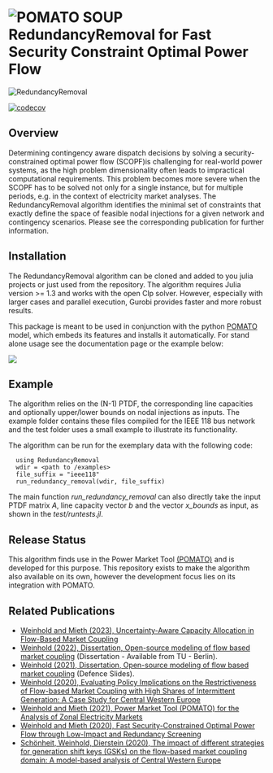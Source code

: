 ![POMATO SOUP](https://raw.githubusercontent.com/richard-weinhold/pomato/main/docs/_static/graphics/pomato_logo_small.png) RedundancyRemoval for Fast Security Constraint Optimal Power Flow
=====================================================================================================================================
![RedundancyRemoval](https://github.com/richard-weinhold/RedundancyRemoval/workflows/RedundancyRemoval/badge.svg)

[![codecov](https://codecov.io/gh/richard-weinhold/RedundancyRemoval/branch/master/graph/badge.svg?token=MS3er8Qjbw)](https://codecov.io/gh/richard-weinhold/RedundancyRemoval)

Overview
--------

Determining contingency aware dispatch decisions by solving a security-constrained optimal power
flow (SCOPF)is challenging for real-world power systems, as the high problem dimensionality often
leads to impractical computational requirements. This problem becomes more severe when the SCOPF has
to be solved not only for a single instance, but for multiple periods, e.g. in the context of
electricity market analyses. The RedundancyRemoval algorithm identifies the minimal set of
constraints that exactly define the space of feasible nodal injections for a given network and
contingency scenarios. Please see the corresponding publication for further information.

Installation
------------

The RedundancyRemoval algorithm can be cloned and added to you julia projects or just used from the
repository. The algorithm requires Julia version >= 1.3 and works with the open Clp solver. However,
especially with larger cases and parallel execution, Gurobi provides faster and more robust results.

This package is meant to be used in conjunction with the python
[POMATO](https://github.com/richard-weinhold/pomato) model, which embeds its features and installs
it automatically. For stand alone usage see the documentation page or the example below:

[![](https://img.shields.io/badge/docs-dev-blue.svg)](https://richard-weinhold.github.io/RedundancyRemoval/dev/)


Example
--------

The algorithm relies on the (N-1) PTDF, the corresponding line capacities and optionally upper/lower
bounds on nodal injections as inputs. The example folder contains these files compiled for the IEEE
118 bus network and the test folder uses a small example to illustrate its functionality.

The algorithm can be run for the exemplary data with the following code:

      using RedundancyRemoval
      wdir = <path to /examples>
      file_suffix = "ieee118"
      run_redundancy_removal(wdir, file_suffix)

The main function *run_redundancy_removal* can also directly take the input PTDF matrix *A*, line
capacity vector *b* and the vector *x_bounds* as input, as shown in the *test/runtests.jl*.

Release Status
--------------

This algorithm finds use in the Power Market Tool
[(POMATO)](https://github.com/richard-weinhold/pomato) and is developed for this purpose. This
repository exists to make the algorithm also available on its own, however the development focus
lies on its integration with POMATO.

Related Publications
--------------------

- [Weinhold and Mieth (2023), Uncertainty-Aware Capacity Allocation in Flow-Based Market
  Coupling](https://ieeexplore.ieee.org/abstract/document/10094020)
- [Weinhold (2022), Dissertation, Open-source modeling of flow based market
  coupling](https://depositonce.tu-berlin.de/items/d3b3a941-8c35-41b5-b404-f75034f971be) (Dissertation - Available from TU - Berlin). 
- [Weinhold (2021), Dissertation, Open-source modeling of flow based market
  coupling](https://github.com/richard-weinhold/pomato/blob/8f2da62856b84fa6b3132683b452e690b9cc4167/docs/_static/files/pomato_defence_plain_final.pdf) (Defence Slides). 
- [Weinhold (2020), Evaluating Policy Implications on the Restrictiveness of Flow-based Market
  Coupling with High Shares of Intermittent Generation: A Case Study for Central Western
  Europe](https://arxiv.org/abs/2109.04940)
- [Weinhold and Mieth (2021), Power Market Tool (POMATO) for the Analysis of Zonal 
   Electricity Markets](https://www.sciencedirect.com/science/article/pii/S2352711021001394)
- [Weinhold and Mieth (2020), Fast Security-Constrained Optimal Power Flow through 
   Low-Impact and Redundancy Screening](https://ieeexplore.ieee.org/document/9094021)
- [Schönheit, Weinhold, Dierstein (2020), The impact of different strategies for generation shift
   keys (GSKs) on  the flow-based market coupling domain: A model-based analysis of Central Western
   Europe](https://www.sciencedirect.com/science/article/pii/S0306261919317544)